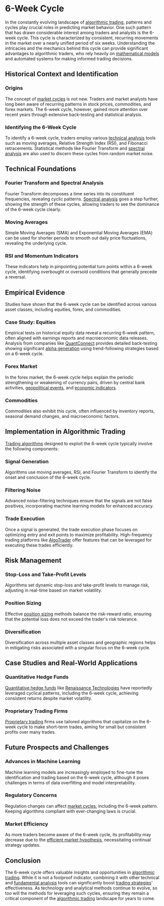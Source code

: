 # 6-Week Cycle

In the constantly evolving landscape of [algorithmic trading](../a/algorithmic_trading.md), patterns and cycles play crucial roles in predicting market behavior. One such pattern that has drawn considerable interest among traders and analysts is the 6-week cycle. This cycle is characterized by consistent, recurring movements in the market over a nearly unified period of six weeks. Understanding the intricacies and the mechanics behind this cycle can provide significant advantages to algorithmic traders, who rely heavily on [mathematical models](../m/mathematical_models_in_trading.md) and automated systems for making informed trading decisions.

## Historical Context and Identification

### Origins
The concept of [market cycles](../m/market_cycles.md) is not new. Traders and market analysts have long been aware of recurring patterns in stock prices, commodities, and forex markets. The 6-week cycle, however, gained more attention over recent years through extensive back-testing and statistical analysis. 

### Identifying the 6-Week Cycle
To identify a 6-week cycle, traders employ various [technical analysis](../t/technical_analysis.md) tools such as moving averages, Relative Strength Index (RSI), and Fibonacci retracements. Statistical methods like Fourier Transform and [spectral analysis](../s/spectral_analysis.md) are also used to discern these cycles from random market noise. 

## Technical Foundations

### Fourier Transform and Spectral Analysis
Fourier Transform decomposes a time series into its constituent frequencies, revealing cyclic patterns. [Spectral analysis](../s/spectral_analysis.md) goes a step further, showing the strength of these cycles, allowing traders to see the dominance of the 6-week cycle clearly.

### Moving Averages
Simple Moving Averages (SMA) and Exponential Moving Averages (EMA) can be used for shorter periods to smooth out daily price fluctuations, revealing the underlying cycle.

### RSI and Momentum Indicators
These indicators help in pinpointing potential turn points within a 6-week cycle, identifying overbought or oversold conditions that generally precede a reversal.

## Empirical Evidence

Studies have shown that the 6-week cycle can be identified across various asset classes, including equities, forex, and commodities. 

### Case Study: Equities
Empirical tests on historical equity data reveal a recurring 6-week pattern, often aligned with earnings reports and macroeconomic data releases. Analysis from companies like [QuantConnect](https://www.quantconnect.com) provides detailed back-testing showing significant [alpha generation](../a/alpha_generation.md) using trend-following strategies based on a 6-week cycle.

### Forex Market
In the forex market, the 6-week cycle helps explain the periodic strengthening or weakening of currency pairs, driven by central bank activities, [geopolitical events](../g/geopolitical_events.md), and [economic indicators](../e/economic_indicators.md).

### Commodities
Commodities also exhibit this cycle, often influenced by inventory reports, seasonal demand changes, and macroeconomic factors.

## Implementation in Algorithmic Trading

[Trading algorithms](../t/trading_algorithms.md) designed to exploit the 6-week cycle typically involve the following components:

### Signal Generation
Algorithms use moving averages, RSI, and Fourier Transform to identify the onset and conclusion of the 6-week cycle. 

### Filtering Noise
Advanced noise-filtering techniques ensure that the signals are not false positives, incorporating machine learning models for enhanced accuracy.

### Trade Execution
Once a signal is generated, the trade execution phase focuses on optimizing entry and exit points to maximize profitability. High-frequency trading platforms like [AlgoTrader](https://www.algotrader.com) offer features that can be leveraged for executing these trades efficiently.

## Risk Management

### Stop-Loss and Take-Profit Levels
Algorithms set dynamic stop-loss and take-profit levels to manage risk, adjusting in real-time based on market volatility. 

### Position Sizing
Effective [position sizing](../p/position_sizing.md) methods balance the risk-reward ratio, ensuring that the potential loss does not exceed the trader's risk tolerance.

### Diversification
Diversification across multiple asset classes and geographic regions helps in mitigating risks associated with a singular focus on the 6-week cycle.

## Case Studies and Real-World Applications

### Quantitative Hedge Funds
[Quantitative hedge funds](../q/quantitative_hedge_funds.md) like [Renaissance Technologies](https://www.rentec.com) have reportedly leveraged cyclical patterns, including the 6-week cycle, achieving consistent returns despite market volatility.

### Proprietary Trading Firms
[Proprietary trading](../p/proprietary_trading.md) firms use tailored algorithms that capitalize on the 6-week cycle to make short-term trades, aiming for small but consistent profits over many trades.

## Future Prospects and Challenges

### Advances in Machine Learning
Machine learning models are increasingly employed to fine-tune the identification and trading based on the 6-week cycle, although it poses challenges in terms of data overfitting and model interpretability.

### Regulatory Concerns
Regulation changes can affect [market cycles](../m/market_cycles.md), including the 6-week pattern. Keeping algorithms compliant with ever-changing laws is crucial.

### Market Efficiency
As more traders become aware of the 6-week cycle, its profitability may decrease due to the [efficient market hypothesis](../e/efficient_market_hypothesis.md), necessitating continual strategy updates.

## Conclusion

The 6-week cycle offers valuable insights and opportunities in [algorithmic trading](../a/algorithmic_trading.md). While it is not a foolproof indicator, combining it with other technical and [fundamental analysis](../f/fundamental_analysis.md) tools can significantly boost [trading strategies](../t/trading_strategies.md)' effectiveness. As technology and analytical methods continue to evolve, so too will the methods for leveraging such cycles, ensuring they remain a critical component of the [algorithmic trading](../a/algorithmic_trading.md) landscape for years to come.
